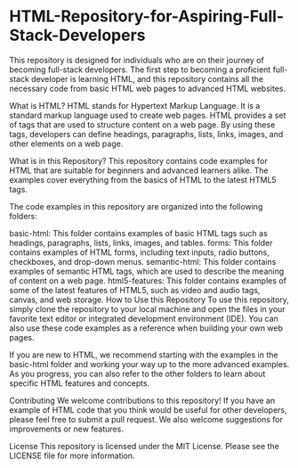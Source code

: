 # HTML-Repository-for-Aspiring-Full-Stack-Developers

This repository is designed for individuals who are on their journey of becoming full-stack developers. The first step to becoming a proficient full-stack developer is learning HTML, and this repository contains all the necessary code from basic HTML web pages to advanced HTML websites.

What is HTML?
HTML stands for Hypertext Markup Language. It is a standard markup language used to create web pages. HTML provides a set of tags that are used to structure content on a web page. By using these tags, developers can define headings, paragraphs, lists, links, images, and other elements on a web page.

What is in this Repository?
This repository contains code examples for HTML that are suitable for beginners and advanced learners alike. The examples cover everything from the basics of HTML to the latest HTML5 tags.

The code examples in this repository are organized into the following folders:

basic-html: This folder contains examples of basic HTML tags such as headings, paragraphs, lists, links, images, and tables.
forms: This folder contains examples of HTML forms, including text inputs, radio buttons, checkboxes, and drop-down menus.
semantic-html: This folder contains examples of semantic HTML tags, which are used to describe the meaning of content on a web page.
html5-features: This folder contains examples of some of the latest features of HTML5, such as video and audio tags, canvas, and web storage.
How to Use this Repository
To use this repository, simply clone the repository to your local machine and open the files in your favorite text editor or integrated development environment (IDE). You can also use these code examples as a reference when building your own web pages.

If you are new to HTML, we recommend starting with the examples in the basic-html folder and working your way up to the more advanced examples. As you progress, you can also refer to the other folders to learn about specific HTML features and concepts.

Contributing
We welcome contributions to this repository! If you have an example of HTML code that you think would be useful for other developers, please feel free to submit a pull request. We also welcome suggestions for improvements or new features.

License
This repository is licensed under the MIT License. Please see the LICENSE file for more information.
